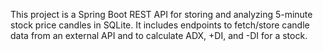 <!-- Use this file to provide workspace-specific custom instructions to Copilot. For more details, visit https://code.visualstudio.com/docs/copilot/copilot-customization#_use-a-githubcopilotinstructionsmd-file -->

This project is a Spring Boot REST API for storing and analyzing 5-minute stock price candles in SQLite. It includes endpoints to fetch/store candle data from an external API and to calculate ADX, +DI, and -DI for a stock.
